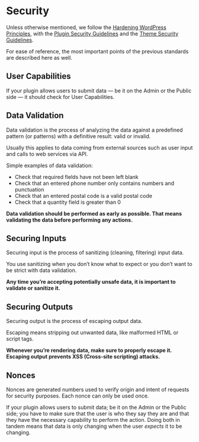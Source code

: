 # Security

Unless otherwise mentioned, we follow the [Hardening WordPress Principles](https://codex.wordpress.org/Hardening_WordPress), with the [Plugin Security Guidelines](https://developer.wordpress.org/plugins/security/) and the [Theme Security Guidelines](https://developer.wordpress.org/themes/theme-security/).


For ease of reference, the most important points of the previous standards are described here as well.

## User Capabilities
If your plugin allows users to submit data — be it on the Admin or the Public side — it should check for User Capabilities.

## Data Validation
Data validation is the process of analyzing the data against a predefined pattern (or patterns) with a definitive result: valid or invalid.

Usually this applies to data coming from external sources such as user input and calls to web services via API.

Simple examples of data validation:

- Check that required fields have not been left blank
- Check that an entered phone number only contains numbers and punctuation
- Check that an entered postal code is a valid postal code
- Check that a quantity field is greater than 0

**Data validation should be performed as early as possible. That means validating the data before performing any actions.**

## Securing Inputs
Securing input is the process of sanitizing (cleaning, filtering) input data.

You use sanitizing when you don’t know what to expect or you don’t want to be strict with data validation.

**Any time you’re accepting potentially unsafe data, it is important to validate or sanitize it.**

## Securing Outputs
Securing output is the process of escaping output data.

Escaping means stripping out unwanted data, like malformed HTML or script tags.

**Whenever you’re rendering data, make sure to properly escape it. Escaping output prevents XSS (Cross-site scripting) attacks.**

## Nonces
Nonces are generated numbers used to verify origin and intent of requests for security purposes. Each nonce can only be used once.

If your plugin allows users to submit data; be it on the Admin or the Public side; you have to make sure that the user is who they say they are and that they have the necessary capability to perform the action. Doing both in tandem means that data is only changing when the user *expects* it to be changing.
